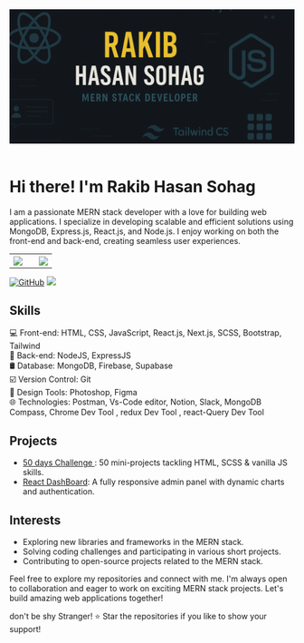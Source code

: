 <meta name="google-site-verification" content="QluewUBiBuvg1hQW3YmI7vj3zRVALFJqw-OM5ykQb-U" />


<!-- Ha ha banner section -->
<div align="center">
  <img src="assets/banner-1.png" alt="Rakib Hasan Sohag Banner" >
</div>

<br>

# Hi there! I'm Rakib Hasan Sohag
<!--  a brief introduction about My Self -->
I am a passionate MERN stack developer with a love for building web applications. I specialize in developing scalable and efficient solutions using MongoDB, Express.js, React.js, and Node.js. I enjoy working on both the front-end and back-end, creating seamless user experiences.





<!-- Stats -->

<div align="center">
<table>
  <tr>
    <td width="60%" valign="top">
      <a href="https://github.com/anuraghazra/github-readme-stats">
        <img align="center" src="https://github-readme-stats-sigma-five.vercel.app/api?username=rakibhasansohag&theme=github_dark&show_icons=true&hide_border=true" />
      </a>
    </td>
    <td width="40%" height="100%" valign="top">
      <a href="https://github.com/anuraghazra/github-readme-stats">
        <img align="center" src="https://github-readme-stats-sigma-five.vercel.app/api/top-langs/?username=rakibhasansohag&layout=compact&hide_border=true" />
      </a>
    </td>
  </tr>
</table>
</div>





<!--  badges representing your skills, social media profiles, or any other relevant information -->
[![GitHub](https://img.shields.io/badge/-GitHub-181717?style=flat&logo=github&logoColor=white)](https://github.com/rakibhasansohag)
[![](https://visitcount.itsvg.in/api?id=rakibhasansohag&label=Profile%20Views&color=12&icon=4&pretty=true)](https://visitcount.itsvg.in)

<!--  key skills and technologies -->
## Skills
💻 Front-end: HTML, CSS, JavaScript, React.js, Next.js, SCSS, Bootstrap, Tailwind <br/>
🔧 Back-end: NodeJS, ExpressJS<br/>
🛢 Database: MongoDB, Firebase, Supabase  <br/> 
☑️ Version Control: Git  <br/>
🎨 Design Tools: Photoshop, Figma <br/>
🌐 Technologies: Postman, Vs-Code editor, Notion, Slack, MongoDB Compass, Chrome Dev Tool , redux Dev Tool , react-Query Dev Tool <br/>

<!--  MERN stack projects or highlight your notable projects -->
## Projects
- [50 days Challenge ](https://github.com/rakibhasansohag/50-day-challange--html-Scss-js-): 50 mini-projects tackling HTML, SCSS & vanilla JS skills.
- [React DashBoard](https://github.com/rakibhasansohag/React-Dashboard): A fully responsive admin panel with dynamic charts and authentication.


<!-- interests, hobbies, or other fun facts -->
## Interests
- Exploring new libraries and frameworks in the MERN stack.
- Solving coding challenges and participating in various short projects.
- Contributing to open-source projects related to the MERN stack.

<!--   call to action or any other concluding statement -->
Feel free to explore my repositories and connect with me. I'm always open to collaboration and eager to work on exciting MERN stack projects. Let's build amazing web applications together!

<!--  footer or any other closing statement -->
 don't be shy Stranger! ⭐️ Star the repositories if you like to show your support!
